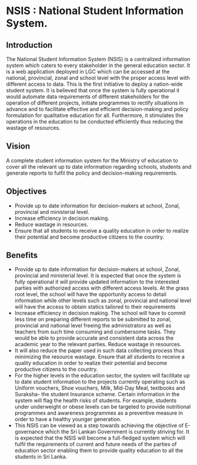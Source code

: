 # NSIS : National Student Information System.

## Introduction 

The National Student Information System (NSIS) is a centralized information system which caters to every stakeholder in the general education sector. It is a web application deployed in LGC which can be accessed at the national, provincial, zonal and school level with the proper access level with different access to data. This is the first initiative to deploy a nation-wide student system. It is believed that once the system is fully operational it would automate data requirements of different stakeholders for the operation of different projects, initiate programmes to rectify situations in advance and to facilitate effective and efficient decision-making and policy formulation for qualitative education for all. Furthermore, it stimulates the operations in the education to be conducted efficiently thus reducing the wastage of resources. 

## Vision

A complete student information system for the Ministry of education to cover all the relevant up to date information regarding schools, students and generate reports to fulfil the policy and decision-making requirements. 

## Objectives 

- Provide up to date information for decision-makers at school, Zonal, provincial and ministerial level. 
- Increase efficiency in decision making. 
- Reduce wastage in resources.
- Ensure that all students to receive a quality education in order to realize their potential and become productive citizens to the country. 



## Benefits

- Provide up to date information for decision-makers at school, Zonal, provincial and ministerial level.
It is expected that once the system is fully operational it will provide updated information to the interested parties with authorized access with different access levels. At the grass root level, the school will have the opportunity access to detail information while other levels such as zonal, provincial and national level will have the access to obtain statics tailored to their requirements
- Increase efficiency in decision making. 
The school will have to commit less time on preparing different reports to be submitted to zonal, provincial and national level freeing the administrators as well as teachers from such time consuming and cumbersome tasks. They would be able to provide accurate and consistent data across the academic year to the relevant parties.
Reduce wastage in resources.
- It will also reduce the paper used in such data collecting process thus minimizing the resource wastage.
Ensure that all students to receive a quality education in order to realize their potential and become productive citizens to the country. 
- For the higher levels in the education sector, the system will facilitate up to date student information to the projects currently operating such as Uniform vouchers, Shoe vouchers, Milk, Mid-Day Meal, textbooks and Suraksha- the student Insurance scheme. Certain information in the system will flag the health risks of students. For example, students under underweight or obese levels can be targeted to provide nutritional programmes and awareness programmes as a preventive measure in order to have a healthy younger generation.
- This NSIS can be viewed as a step towards achieving the objective of E-governance which the Sri Lankan Government is currently striving for. It is expected that the NSIS will become a full-fledged system which will fulfil the requirements of current and future needs of the parties of education sector enabling them to provide quality education to all the students in Sri Lanka. 



